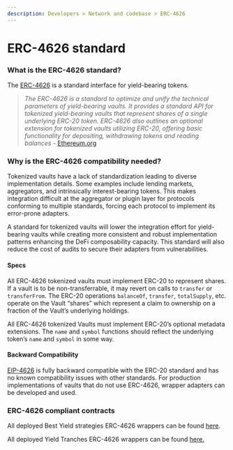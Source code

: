 ```yaml
---
description: Developers > Network and codebase > ERC-4626
---
```


# ERC-4626 standard

### What is the ERC-4626 standard?

The [ERC-4626](https://eips.ethereum.org/EIPS/eip-4626) is a standard interface for yield-bearing tokens.&#x20;

> _The ERC-4626 is a standard to optimize and unify the technical parameters of yield-bearing vaults. It provides a standard API for tokenized yield-bearing vaults that represent shares of a single underlying ERC-20 token. ERC-4626 also outlines an optional extension for tokenized vaults utilizing ERC-20, offering basic functionality for depositing, withdrawing tokens and reading balances_ - [Ethereum.org](https://ethereum.org/en/developers/docs/standards/tokens/erc-4626/)

### Why is the ERC-4626 compatibility needed?

Tokenized vaults have a lack of standardization leading to diverse implementation details. Some examples include lending markets, aggregators, and intrinsically interest-bearing tokens. This makes integration difficult at the aggregator or plugin layer for protocols conforming to multiple standards, forcing each protocol to implement its error-prone adapters.

A standard for tokenized vaults will lower the integration effort for yield-bearing vaults while creating more consistent and robust implementation patterns enhancing the DeFi composability capacity. This standard will also reduce the cost of audits to secure their adapters from vulnerabilities.

#### Specs

All ERC-4626 tokenized vaults must implement ERC-20 to represent shares. If a vault is to be non-transferrable, it may revert on calls to `transfer` or `transferFrom`. The ERC-20 operations `balanceOf`, `transfer`, `totalSupply`, etc. operate on the Vault “shares” which represent a claim to ownership on a fraction of the Vault’s underlying holdings.

All ERC-4626 tokenized Vaults must implement ERC-20’s optional metadata extensions. The `name` and `symbol` functions should reflect the underlying token’s `name` and `symbol` in some way.

#### Backward Compatibility <a href="#backwards-compatibility" id="backwards-compatibility"></a>

[EIP-4626](https://github.com/ethereum/EIPs/pull/4626) is fully backward compatible with the ERC-20 standard and has no known compatibility issues with other standards. For production implementations of vaults that do not use ERC-4626, wrapper adapters can be developed and used.

### ERC-4626 compliant contracts

All deployed Best Yield strategies ERC-4626 wrappers can be found [here](../best-yield/deployed-contracts/#erc-4626-wrappers-for-best-yield-tokens).

All deployed Yield Tranches ERC-4626 wrappers can be found [here.](../yield-tranches/deployed-contracts/#erc-4626-wrappers-for-tranche-tokens)
